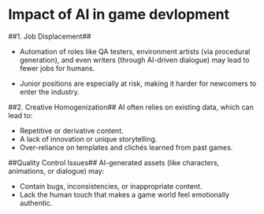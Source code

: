 # Impact of AI in game devlopment 

##1. Job Displacement##
- Automation of roles like QA testers, environment artists (via procedural generation), and even writers (through AI-driven dialogue) may lead to fewer jobs for humans.

- Junior positions are especially at risk, making it harder for newcomers to enter the industry.

##2. Creative Homogenization##
AI often relies on existing data, which can lead to:
- Repetitive or derivative content.
- A lack of innovation or unique storytelling.
- Over-reliance on templates and clichés learned from past games.

##Quality Control Issues##
  AI-generated assets (like characters, animations, or dialogue) may:
- Contain bugs, inconsistencies, or inappropriate content.
- Lack the human touch that makes a game world feel emotionally authentic.

  





